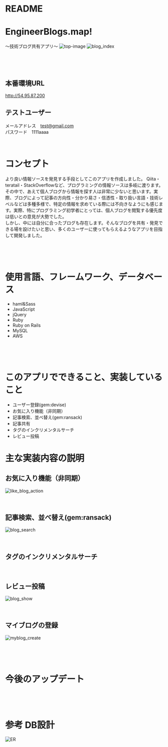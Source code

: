 # README

# EngineerBlogs.map!
〜技術ブログ共有アプリ〜
![top-image](https://user-images.githubusercontent.com/62419040/82435702-a677d380-9acf-11ea-93b5-db6200aef2f3.jpg)
![blog_index](https://user-images.githubusercontent.com/62419040/82435799-cb6c4680-9acf-11ea-9f23-55644aa24909.jpg)
<p>&nbsp</p>
<p>&nbsp</p>

## 本番環境URL
http://54.95.87.200

## テストユーザー
メールアドレス　test@gmail.com<br>パスワード　1111aaaa
<p>&nbsp</p>

# コンセプト
より良い情報ソースを発見する手段としてこのアプリを作成しました。
Qiita・teratail・StackOverflowなど、プログラミングの情報ソースは多岐に渡ります。その中で、あえて個人ブログから情報を探す人は非常に少ないと思います。実際、ブログによって記事の方向性・分かり易さ・信憑性・取り扱い言語・技術レベルなどは多種多様で、特定の情報を求めている際には不向きなようにも感じます。実際、特にプログラミング初学者にとっては、個人ブログを閲覧する優先度は低いとの意見が大勢でした。<br>
しかし、中には自分に合ったブログも存在します。そんなブログを共有・発見できる場を設けたいと思い、多くのユーザーに使ってもらえるようなアプリを目指して開発しました。
<p>&nbsp</p>
<p>&nbsp</p>

# 使用言語、フレームワーク、データベース
- haml&Sass
- JavaScript
- jQuery
- Ruby
- Ruby on Rails
- MySQL
- AWS
<p>&nbsp</p>
<p>&nbsp</p>

# このアプリでできること、実装していること
- ユーザー登録(gem:devise)
- お気に入り機能（非同期）
- 記事検索、並べ替え(gem:ransack)
- 記事共有
- タグのインクリメンタルサーチ
- レビュー投稿

# 主な実装内容の説明

## お気に入り機能（非同期）
![like_blog_action](https://user-images.githubusercontent.com/62419040/82435748-b8f20d00-9acf-11ea-9747-bde06a375883.gif)

<p>&nbsp</p>

## 記事検索、並べ替え(gem:ransack)
![blog_search](https://user-images.githubusercontent.com/62419040/82435783-c4ddcf00-9acf-11ea-8b85-027dda6a8918.gif)

<p>&nbsp</p>

## タグのインクリメンタルサーチ

<p>&nbsp</p>

## レビュー投稿
![blog_show](https://user-images.githubusercontent.com/62419040/82435782-c4453880-9acf-11ea-8d54-072cf7366c28.jpg)

<p>&nbsp</p>

## マイブログの登録
![myblog_create](https://user-images.githubusercontent.com/62419040/82435715-ac6db480-9acf-11ea-8561-ec944d62fc1a.gif)


<p>&nbsp</p>
<p>&nbsp</p>

# 今後のアップデート

<br>

<p>&nbsp</p>

# 参考 DB設計
![ER](https://user-images.githubusercontent.com/62419040/82435780-c4453880-9acf-11ea-94b2-4cee199ece5f.jpeg)
